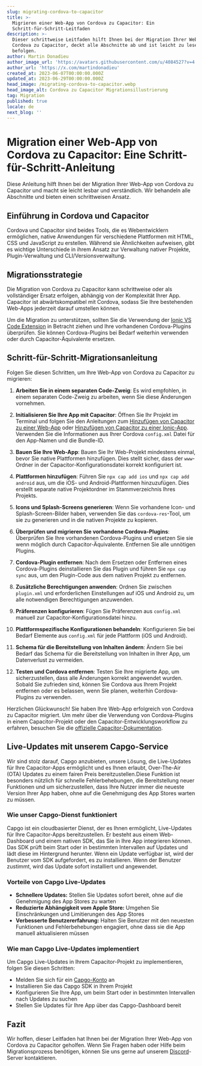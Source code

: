 ```yaml
---
slug: migrating-cordova-to-capacitor
title: >-
  Migrieren einer Web-App von Cordova zu Capacitor: Ein
  Schritt-für-Schritt-Leitfaden
description: >-
  Dieser schrittweise Leitfaden hilft Ihnen bei der Migration Ihrer Web-App von
  Cordova zu Capacitor, deckt alle Abschnitte ab und ist leicht zu lesen und zu
  befolgen.
author: Martin Donadieu
author_image_url: 'https://avatars.githubusercontent.com/u/4084527?v=4'
author_url: 'https://x.com/martindonadieu'
created_at: 2023-06-07T00:00:00.000Z
updated_at: 2023-06-29T00:00:00.000Z
head_image: /migrating-cordova-to-capacitor.webp
head_image_alt: Cordova zu Capacitor Migrationsillustrierung
tag: Migration
published: true
locale: de
next_blog: ''
---
```


# Migration einer Web-App von Cordova zu Capacitor: Eine Schritt-für-Schritt-Anleitung

Diese Anleitung hilft Ihnen bei der Migration Ihrer Web-App von Cordova zu Capacitor und macht sie leicht lesbar und verständlich. Wir behandeln alle Abschnitte und bieten einen schrittweisen Ansatz.

## Einführung in Cordova und Capacitor

Cordova und Capacitor sind beides Tools, die es Webentwicklern ermöglichen, native Anwendungen für verschiedene Plattformen mit HTML, CSS und JavaScript zu erstellen. Während sie Ähnlichkeiten aufweisen, gibt es wichtige Unterschiede in ihrem Ansatz zur Verwaltung nativer Projekte, Plugin-Verwaltung und CLI/Versionsverwaltung.

## Migrationsstrategie

Die Migration von Cordova zu Capacitor kann schrittweise oder als vollständiger Ersatz erfolgen, abhängig von der Komplexität Ihrer App. Capacitor ist abwärtskompatibel mit Cordova, sodass Sie Ihre bestehenden Web-Apps jederzeit darauf umstellen können.

Um die Migration zu unterstützen, sollten Sie die Verwendung der [Ionic VS Code Extension](https://marketplace.visualstudio.com/items/?itemName=ionic.ionic) in Betracht ziehen und Ihre vorhandenen Cordova-Plugins überprüfen. Sie können Cordova-Plugins bei Bedarf weiterhin verwenden oder durch Capacitor-Äquivalente ersetzen.

## Schritt-für-Schritt-Migrationsanleitung

Folgen Sie diesen Schritten, um Ihre Web-App von Cordova zu Capacitor zu migrieren:

1. **Arbeiten Sie in einem separaten Code-Zweig**: Es wird empfohlen, in einem separaten Code-Zweig zu arbeiten, wenn Sie diese Änderungen vornehmen.

2. **Initialisieren Sie Ihre App mit Capacitor**: Öffnen Sie Ihr Projekt im Terminal und folgen Sie den Anleitungen zum [Hinzufügen von Capacitor zu einer Web-App](https://capacitorjs.com/docs/getting-started/#adding-capacitor-to-your-app) oder [Hinzufügen von Capacitor zu einer Ionic-App](https://capacitorjs.com/docs/getting-started/with-ionic/#existing-ionic-project). Verwenden Sie die Informationen aus Ihrer Cordova `config.xml` Datei für den App-Namen und die Bundle-ID.

3. **Bauen Sie Ihre Web-App**: Bauen Sie Ihr Web-Projekt mindestens einmal, bevor Sie native Plattformen hinzufügen. Dies stellt sicher, dass der `www`-Ordner in der Capacitor-Konfigurationsdatei korrekt konfiguriert ist.

4. **Plattformen hinzufügen**: Führen Sie `npx cap add ios` und `npx cap add android` aus, um die iOS- und Android-Plattformen hinzuzufügen. Dies erstellt separate native Projektordner im Stammverzeichnis Ihres Projekts.

5. **Icons und Splash-Screens generieren**: Wenn Sie vorhandene Icon- und Splash-Screen-Bilder haben, verwenden Sie das `cordova-res`-Tool, um sie zu generieren und in die nativen Projekte zu kopieren.

6. **Überprüfen und migrieren Sie vorhandene Cordova-Plugins**: Überprüfen Sie Ihre vorhandenen Cordova-Plugins und ersetzen Sie sie wenn möglich durch Capacitor-Äquivalente. Entfernen Sie alle unnötigen Plugins.

7. **Cordova-Plugin entfernen**: Nach dem Ersetzen oder Entfernen eines Cordova-Plugins deinstallieren Sie das Plugin und führen Sie `npx cap sync` aus, um den Plugin-Code aus dem nativen Projekt zu entfernen.

8. **Zusätzliche Berechtigungen anwenden**: Ordnen Sie zwischen `plugin.xml` und erforderlichen Einstellungen auf iOS und Android zu, um alle notwendigen Berechtigungen anzuwenden.

9. **Präferenzen konfigurieren**: Fügen Sie Präferenzen aus `config.xml` manuell zur Capacitor-Konfigurationsdatei hinzu.

10. **Plattformspezifische Konfigurationen behandeln**: Konfigurieren Sie bei Bedarf Elemente aus `config.xml` für jede Plattform (iOS und Android).

11. **Schema für die Bereitstellung von Inhalten ändern**: Ändern Sie bei Bedarf das Schema für die Bereitstellung von Inhalten in Ihrer App, um Datenverlust zu vermeiden.

12. **Testen und Cordova entfernen**: Testen Sie Ihre migrierte App, um sicherzustellen, dass alle Änderungen korrekt angewendet wurden. Sobald Sie zufrieden sind, können Sie Cordova aus Ihrem Projekt entfernen oder es belassen, wenn Sie planen, weiterhin Cordova-Plugins zu verwenden.

Herzlichen Glückwunsch! Sie haben Ihre Web-App erfolgreich von Cordova zu Capacitor migriert. Um mehr über die Verwendung von Cordova-Plugins in einem Capacitor-Projekt oder den Capacitor-Entwicklungsworkflow zu erfahren, besuchen Sie die [offizielle Capacitor-Dokumentation](https://capacitorjs.com/docs/).

## Live-Updates mit unserem Capgo-Service

Wir sind stolz darauf, Capgo anzubieten, unsere Lösung, die Live-Updates für Ihre Capacitor-Apps ermöglicht und es Ihnen erlaubt, Over-The-Air (OTA) Updates zu einem fairen Preis bereitzustellen.Diese Funktion ist besonders nützlich für schnelle Fehlerbehebungen, die Bereitstellung neuer Funktionen und um sicherzustellen, dass Ihre Nutzer immer die neueste Version Ihrer App haben, ohne auf die Genehmigung des App Stores warten zu müssen.

### Wie unser Capgo-Dienst funktioniert

Capgo ist ein cloudbasierter Dienst, der es Ihnen ermöglicht, Live-Updates für Ihre Capacitor-Apps bereitzustellen. Er besteht aus einem Web-Dashboard und einem nativen SDK, das Sie in Ihre App integrieren können. Das SDK prüft beim Start oder in bestimmten Intervallen auf Updates und lädt diese im Hintergrund herunter. Wenn ein Update verfügbar ist, wird der Benutzer vom SDK aufgefordert, es zu installieren. Wenn der Benutzer zustimmt, wird das Update sofort installiert und angewendet.

### Vorteile von Capgo Live-Updates

- **Schnellere Updates:** Stellen Sie Updates sofort bereit, ohne auf die Genehmigung des App Stores zu warten
- **Reduzierte Abhängigkeit vom Apple Store:** Umgehen Sie Einschränkungen und Limitierungen des App Stores
- **Verbesserte Benutzererfahrung:** Halten Sie Benutzer mit den neuesten Funktionen und Fehlerbehebungen engagiert, ohne dass sie die App manuell aktualisieren müssen

### Wie man Capgo Live-Updates implementiert

Um Capgo Live-Updates in Ihrem Capacitor-Projekt zu implementieren, folgen Sie diesen Schritten:
- Melden Sie sich für ein [Capgo-Konto](https://webcapgoapp/) an
- Installieren Sie das Capgo SDK in Ihrem Projekt
- Konfigurieren Sie Ihre App, um beim Start oder in bestimmten Intervallen nach Updates zu suchen
- Stellen Sie Updates für Ihre App über das Capgo-Dashboard bereit

## Fazit

Wir hoffen, dieser Leitfaden hat Ihnen bei der Migration Ihrer Web-App von Cordova zu Capacitor geholfen. Wenn Sie Fragen haben oder Hilfe beim Migrationsprozess benötigen, können Sie uns gerne auf unserem [Discord](https://discordgg/VnYRvBfgA6)-Server kontaktieren.